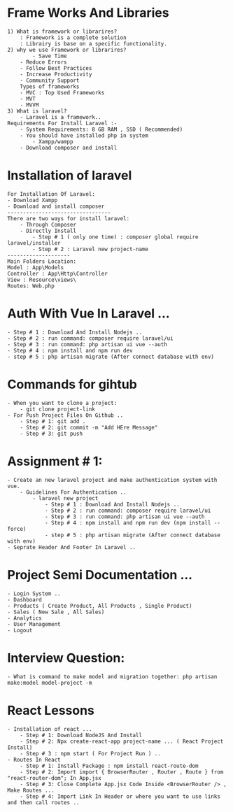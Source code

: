 # Frame Works And Libraries
    1) What is framework or librarires?
        : Framework is a complete solution
        : Librairy is base on a specific functionality.
    2) why we use Framework or librarires?
            - Save Time
        - Reduce Errors
        - Follow Best Practices
        - Increase Productivity
        - Community Support
        Types of frameworks
        - MVC : Top Used Frameworks
        - MVT
        - MVVM
    3) What is laravel?
        - Laravel is a framework..
    Requirements For Install Laravel :- 
        - System Requirements: 8 GB RAM , SSD ( Recommended)
        - You should have installed php in system
            - Xampp/wampp
        - Download composer and install 
# Installation of laravel 
    For Installation Of Laravel:
    - Download Xampp
    - Download and install composer 
    ---------------------------------
    There are two ways for install laravel:
        - Through Composer
        - Directly Install
            - Step # 1 ( only one time) : composer global require laravel/installer
            - Step # 2 : Laravel new project-name 
    --------------------
    Main Folders Location:
    Model : App\Models
    Controller : App\Http\Controller
    View : Resource\views\
    Routes: Web.php
# Auth With Vue In Laravel ...
    - Step # 1 : Download And Install Nodejs ..
    - Step # 2 : run command: composer require laravel/ui
    - Step # 3 : run command: php artisan ui vue --auth
    - Step # 4 : npm install and npm run dev
    - step # 5 : php artisan migrate (After connect database with env)
# Commands for gihtub
    - When you want to clone a project:
        - git clone project-link 
    - For Push Project Files On Github ..
        - Step # 1: git add .
        - Step # 2: git commit -m "Add HEre Message"
        - Step # 3: git push
# Assignment # 1:
    - Create an new laravel project and make authentication system with vue.
        - Guidelines For Authentication ..
            - laravel new project
                - Step # 1 : Download And Install Nodejs ..
                - Step # 2 : run command: composer require laravel/ui
                - Step # 3 : run command: php artisan ui vue --auth
                - Step # 4 : npm install and npm run dev (npm install --force)
                - step # 5 : php artisan migrate (After connect database with env)
    - Seprate Header And Footer In Laravel ..
# Project Semi Documentation ...
    - Login System ..
    - Dashboard
    - Products ( Create Product, All Products , Single Product)
    - Sales ( New Sale , All Sales)
    - Analytics
    - User Management
    - Logout
# Interview Question:
    - What is command to make model and migration together: php artisan make:model model-project -m
# React Lessons
    - Installation of react ...
        - Step # 1: Download NodeJS And Install
        - Step # 2: Npx create-react-app project-name ... ( React Project Install)
        - Step # 3 : npm start ( For Project Run ) ..
    - Routes In React
        - Step # 1: Install Package : npm install react-route-dom
        - Step # 2: Import import { BrowserRouter , Router , Route } from "react-router-dom"; In App.jsx
        - Step # 3: Close Complete App.jsx Code Inside <BrowserRouter /> , Make Routes ...
        - Step # 4: Import Link In Header or where you want to use links and then call routes ..
    



